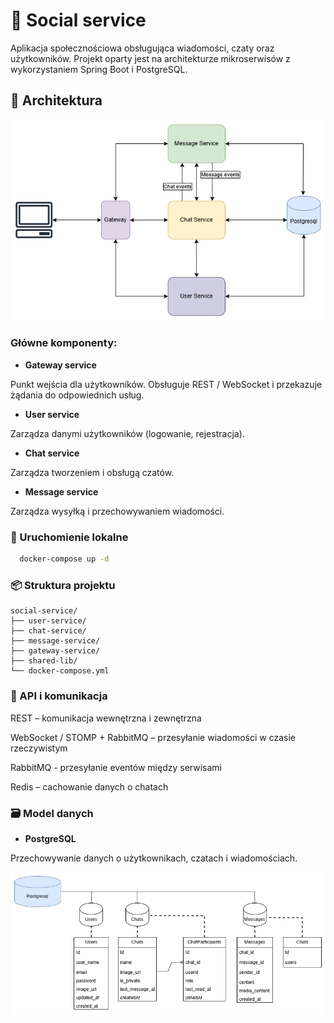 # 📱 Social service

Aplikacja społecznościowa obsługująca wiadomości, czaty oraz użytkowników.
Projekt oparty jest na architekturze mikroserwisów z wykorzystaniem Spring Boot i PostgreSQL.

## 🧩 Architektura

![Architektura](./docs/architecture.png)

### Główne komponenty:

- **Gateway service**

Punkt wejścia dla użytkowników. Obsługuje REST / WebSocket i przekazuje żądania do odpowiednich usług.

- **User service**

Zarządza danymi użytkowników (logowanie, rejestracja).

- **Chat service**

Zarządza tworzeniem i obsługą czatów.

- **Message service**

Zarządza wysyłką i przechowywaniem wiadomości.

### 🚀 Uruchomienie lokalne

```bash
  docker-compose up -d
```

### 📦 Struktura projektu

```
social-service/
├── user-service/
├── chat-service/
├── message-service/
├── gateway-service/
├── shared-lib/
└── docker-compose.yml
```

### 📡 API i komunikacja

REST – komunikacja wewnętrzna i zewnętrzna

WebSocket / STOMP + RabbitMQ – przesyłanie wiadomości w czasie rzeczywistym

RabbitMQ - przesyłanie eventów między serwisami

Redis – cachowanie danych o chatach

### 🗃️ Model danych

- **PostgreSQL**

Przechowywanie danych o użytkownikach, czatach i wiadomościach.

![Model danych](./docs/db.png)